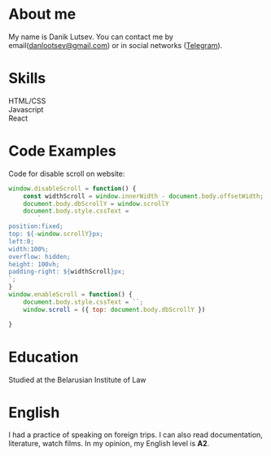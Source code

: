 # About me

My name is Danik Lutsev. You can contact me by email(danlootsev@gmail.com) or in social networks ([Telegram](https://t.me/SixStringer436)).

# Skills

HTML/CSS<br>
Javascript<br>
React

# Code Examples

Code for disable scroll on website:

```javascript
window.disableScroll = function() {
    const widthScroll = window.innerWidth - document.body.offsetWidth;
    document.body.dbScrollY = window.scrollY
    document.body.style.cssText =
        `
position:fixed;
top: ${-window.scrollY}px;
left:0;
width:100%;
overflow: hidden;
height: 100vh;
padding-right: ${widthScroll}px;
`;
}
window.enableScroll = function() {
    document.body.style.cssText = ``;
    window.scroll = ({ top: document.body.dbScrollY })

}
```

# Education

Studied at the Belarusian Institute of Law<br>


# English

I had a practice of speaking on foreign trips. I can also read documentation, literature, watch films.
In my opinion, my English level is **A2**.

